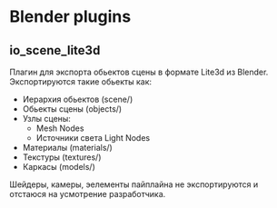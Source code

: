 # Blender plugins

## io_scene_lite3d

Плагин для экспорта обьектов сцены в формате Lite3d из Blender. Экспортируются такие обьекты как:
- Иерархия обьектов (scene/)
- Обьекты сцены (objects/)
- Узлы сцены:
    - Mesh Nodes
    - Источники света Light Nodes
- Материалы (materials/)
- Текстуры (textures/)
- Каркасы (models/)

Шейдеры, камеры, эелементы пайплайна не экспортируются и отстаюся на усмотрение разработчика.
